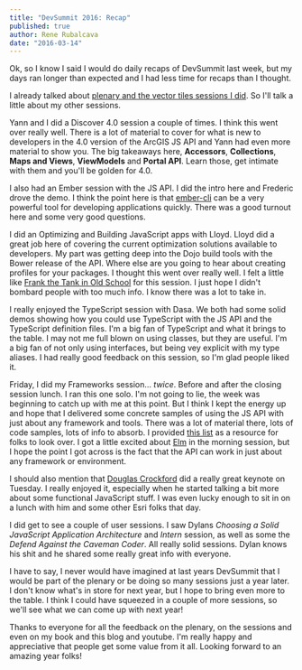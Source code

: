 ```yaml
---
title: "DevSummit 2016: Recap"
published: true
author: Rene Rubalcava
date: "2016-03-14"
---
```


Ok, so I know I said I would do daily recaps of DevSummit last week, but my days ran longer than expected and I had less time for recaps than I thought.

I already talked about [plenary and the vector tiles sessions I did](https://odoe.net/blog/devsummit-2016-day-1/). So I'll talk a little about my other sessions.

Yann and I did a Discover 4.0 session a couple of times. I think this went over really well. There is a lot of material to cover for what is new to developers in the 4.0 version of the ArcGIS JS API and Yann had even more material to show you. The big takeaways here, **Accessors**, **Collections**, **Maps and Views**, **ViewModels** and **Portal API**. Learn those, get intimate with them and you'll be golden for 4.0.

I also had an Ember session with the JS API. I did the intro here and Frederic drove the demo. I think the point here is that [ember-cli](http://ember-cli.com/) can be a very powerful tool for developing applications quickly. There was a good turnout here and some very good questions.

I did an Optimizing and Building JavaScript apps with Lloyd. Lloyd did a great job here of covering the current optimization solutions available to developers. My part was getting deep into the Dojo build tools with the Bower release of the API. Where else are you going to hear about creating profiles for your packages. I thought this went over really well. I felt a little like [Frank the Tank in Old School](https://www.youtube.com/watch?v=etBRqzt7OqY) for this session. I just hope I didn't bombard people with too much info. I know there was a lot to take in.

I really enjoyed the TypeScript session with Dasa. We both had some solid demos showing how you could use TypeScript with the JS API and the TypeScript definition files. I'm a big fan of TypeScript and what it brings to the table. I may not me full blown on using classes, but they are useful. I'm a big fan of not only using interfaces, but being vey explicit with my type aliases. I had really good feedback on this session, so I'm glad people liked it.

Friday, I did my Frameworks session... _twice_. Before and after the closing session lunch. I ran this one solo. I'm not going to lie, the week was beginning to catch up with me at this point. But I think I kept the energy up and hope that I delivered some concrete samples of using the JS API with just about any framework and tools. There was a lot of material there, lots of code samples, lots of info to absorb. I provided [this list](https://github.com/odoe/esrijs-resources) as a resource for folks to look over. I got a little excited about [Elm](http://elm-lang.org/) in the morning session, but I hope the point I got across is the fact that the API can work in just about any framework or environment.

I should also mention that [Douglas Crockford](http://www.crockford.com/) did a really great keynote on Tuesday. I really enjoyed it, especially when he started talking a bit more about some functional JavaScript stuff. I was even lucky enough to sit in on a lunch with him and some other Esri folks that day.

I did get to see a couple of user sessions. I saw Dylans _Choosing a Solid JavaScript Application Architecture_ and _Intern_ session, as well as some the _Defend Against the Caveman Coder_. All really solid sessions. Dylan knows his shit and he shared some really great info with everyone.

I have to say, I never would have imagined at last years DevSummit that I would be part of the plenary or be doing so many sessions just a year later. I don't know what's in store for next year, but I hope to bring even more to the table. I think I could have squeezed in a couple of more sessions, so we'll see what we can come up with next year!

Thanks to everyone for all the feedback on the plenary, on the sessions and even on my book and this blog and youtube. I'm really happy and appreciative that people get some value from it all. Looking forward to an amazing year folks!
